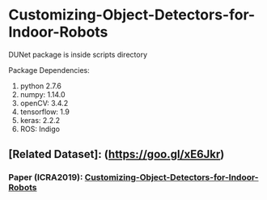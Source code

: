# Customizing-Object-Detectors-for-Indoor-Robots
DUNet package is inside scripts directory

Package Dependencies:
1. python 2.7.6
2. numpy: 1.14.0
3. openCV: 3.4.2
4. tensorflow: 1.9
5. keras: 2.2.2
6. ROS: Indigo

## [Related Dataset]: (https://goo.gl/xE6Jkr)

### Paper (ICRA2019): [Customizing-Object-Detectors-for-Indoor-Robots](https://arxiv.org/abs/1902.10671)
